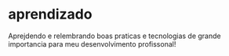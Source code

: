 # aprendizado
Aprejdendo e relembrando boas praticas e tecnologias de grande importancia para meu desenvolvimento profissonal!
